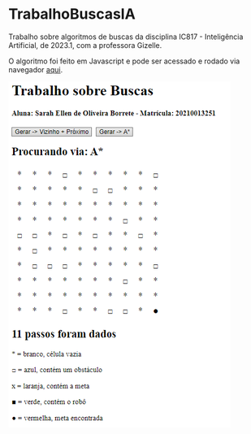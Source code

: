 # TrabalhoBuscasIA
Trabalho sobre algoritmos de buscas da disciplina IC817 - Inteligência Artificial, de 2023.1, com a professora Gizelle.

O algoritmo foi feito em Javascript e pode ser acessado e rodado via navegador [aqui](tartaponei.github.io/TrabalhoBuscasIA/).



![](img/img.png)
